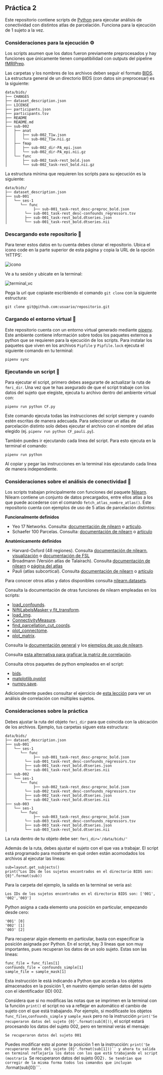 ## Práctica 2

Este repositorio contiene scripts de [Python](https://www.python.org/) para ejecutar análisis de conectividad con distintos atlas de parcelación. Funciona para la ejecución de 1 sujeto a la vez. 

### Consideraciones para la ejecución ⚙
 
Los scripts asumen que los datos fueron previamente preprocesados y hay funciones que únicamente tienen compatibilidad con outputs del pipeline [fMRIPrep](https://fmriprep.org/en/20.1.1/index.html).

Las carpetas y los nombres de los archivos deben seguir el formato [BIDS](https://bids-specification.readthedocs.io/en/stable/). La estructura general de un directorio BIDS (con datos sin preprocesar) es la siguiente:

```
data/bids/
├── CHANGES
├── dataset_description.json
├── LICENSE
├── participants.json
├── participants.tsv
├── README
├── README.md
├── sub-002
│   ├── anat
│   │   ├── sub-002_T1w.json
│   │   └── sub-002_T1w.nii.gz
│   ├── fmap
│   │   ├── sub-002_dir-PA_epi.json
│   │   └── sub-002_dir-PA_epi.nii.gz
│   └── func
│       ├── sub-002_task-rest_bold.json
│       └── sub-002_task-rest_bold.nii.gz
```

La estructura mínima que requieren los scripts para su ejecución es la siguiente:

```
data/bids/
├── dataset_description.json
├── sub-001
│   └── ses-1 
│  	   └── func
│      		 ├── sub-001_task-rest_desc-preproc_bold.json
│		 └── sub-001_task-rest_desc-confounds_regressors.tsv
│		 ├── sub-001_task-rest_bold.dtseries.json
│		 └── sub-001_task-rest_bold.dtseries.nii
```

### Descargando este repositorio 🔽


Para tener estos datos en tu cuenta debes clonar el repositorio. Ubica el icono code en la parte superior de esta página y copia la URL de la opción ‘HTTPS’. 

![icono](https://docs.github.com/assets/cb-36330/images/help/repository/https-url-clone.png)

Ve a tu sesión y ubicate en la terminal:

![terminal_vc](https://i.stack.imgur.com/bTPA1.jpg)

Pega la url que copiaste escribiendo el comando ```git clone``` con la siguiente estructura:

```
git clone git@github.com:usuario/repositorio.git
```
### Cargando el entorno virtual 📂

Este repositorio cuenta con un entorno virtual generado mediante [pipenv](https://pipenv-es.readthedocs.io/es/latest/). Este ambiente contiene información sobre todos los paquetes externos a  python que se requieren para la ejecución de los scripts. Para instalar los paquetes que viven en los archivos ```Pipfile``` y ```Pipfile.lock``` ejecuta el siguiente comando en tu terminal:

```
pipenv sync
```

### Ejecutando un script 📑

Para ejecutar el script, primero debes asegurarte de actualizar la ruta de ```fmri_dir```. Una vez que te has asegurado de que el script trabaje con los datos del sujeto que elegiste, ejecuta tu archivo dentro del ambiente virtual con:

```
pipenv run python CF.py
```
Este comando ejecuta todas las instrucciones del script siempre y cuando estén escritas de manera adecuada. Para seleccionar un atlas de parcelación distinto solo debes ejecutar el archivo con el nombre del atlas elegido (ej. ```pipenv run python CF_pauli.py```).

También puedes ir ejecutando cada línea del script. Para esto ejecuta en la terminal el comando:

```
pipenv run python
```
Al copiar y pegar las instrucciones en la terminal irás ejecutando cada línea de manera independiente. 

### Consideraciones sobre el análisis de conectividad 🧠

Los scripts trabajan principalmente con funciones del paquete [Nilearn](https://nilearn.github.io/stable/index.html). Nilearn contiene un conjunto de datos precargados, entre ellos atlas a los que puede accederse con el comando ```fetch_atlas_nombre_atlas()```. Este repositorio cuenta con ejemplos de uso de 5 atlas de parcelación distintos:

**Funcionalmente definidos**
 + Yeo 17 Networks. Consulta: [documentación de nilearn](https://nilearn.github.io/stable/modules/generated/nilearn.datasets.fetch_atlas_yeo_2011.html#nilearn.datasets.fetch_atlas_yeo_2011) o [articulo](https://journals.physiology.org/doi/full/10.1152/jn.00338.2011).
 + Schaefer 100 Parcelas. Consulta: [documentación de nilearn](https://nilearn.github.io/stable/modules/generated/nilearn.datasets.fetch_atlas_schaefer_2018.html#nilearn.datasets.fetch_atlas_schaefer_2018) o [articulo](https://academic.oup.com/cercor/article/28/9/3095/3978804?login=false)

**Anatómicamente definidos**
 + Harvard-Oxford (48 regiones). Consulta [documentación de nilearn](https://nilearn.github.io/stable/modules/generated/nilearn.datasets.fetch_atlas_harvard_oxford.html#nilearn.datasets.fetch_atlas_harvard_oxford), [visualización](https://neurovault.org/collections/262/) o [documentación de FSL](https://fsl.fmrib.ox.ac.uk/fsl/fslwiki/Atlases)
 + Broadmann (Versión atlas de Talairach).  Consulta [documentación de nilearn](https://nilearn.github.io/stable/modules/generated/nilearn.datasets.fetch_atlas_talairach.html#nilearn.datasets.fetch_atlas_talairach) o [página del atlas](http://talairach.org/about.html#Labels)
 + Pauli (atlas subcortical). Consulta [documentación de nilearn](https://nilearn.github.io/stable/modules/generated/nilearn.datasets.fetch_atlas_pauli_2017.html#nilearn.datasets.fetch_atlas_pauli_2017) o [artículo](https://www.nature.com/articles/sdata201863)

Para conocer otros atlas y datos disponibles consulta [nilearn.datasets](https://nilearn.github.io/stable/modules/reference.html#module-nilearn.datasets).

Consulta la documentación de otras funciones de nilearn empleadas en los scripts:
* [load_confounds](https://nilearn.github.io/stable/modules/generated/nilearn.interfaces.fmriprep.load_confounds.html#nilearn.interfaces.fmriprep.load_confounds).
* [NiftiLabelsMasker y fit_transform](https://nilearn.github.io/stable/modules/generated/nilearn.maskers.NiftiLabelsMasker.html#nilearn.maskers.NiftiLabelsMasker).
* [load_img](https://nilearn.github.io/stable/modules/generated/nilearn.image.load_img.html#nilearn.image.load_img).
* [ConnectivityMeasure](https://nilearn.github.io/stable/modules/generated/nilearn.connectome.ConnectivityMeasure.html#nilearn.connectome.ConnectivityMeasure).
* [find_parcellation_cut_coords](https://nilearn.github.io/stable/modules/generated/nilearn.plotting.find_parcellation_cut_coords.html#nilearn.plotting.find_parcellation_cut_coords).
* [plot_connectome](https://nilearn.github.io/stable/modules/generated/nilearn.plotting.plot_connectome.html#nilearn.plotting.plot_connectome).
* [plot_matrix](https://nilearn.github.io/stable/modules/generated/nilearn.plotting.plot_matrix.html#nilearn.plotting.plot_matrix).

Consulta la [documentación general](https://nilearn.github.io/stable/user_guide.html) y los [ejemplos de uso de nilearn](https://nilearn.github.io/stable/auto_examples/index.html).

Consulta [esta alternativa para graficar la matriz de correlación](https://brainiak.org/tutorials/08-connectivity/). 

Consulta otros paquetes de python empleados en el script:
* [bids](https://bids-standard.github.io/pybids/generated/bids.layout.BIDSLayout.html?highlight=bidslayout#bids.layout.BIDSLayout). 
* [matplotlib.pyplot](https://matplotlib.org/stable/api/_as_gen/matplotlib.pyplot.savefig.html)
* [numpy.save](https://numpy.org/doc/stable/reference/generated/numpy.save.html).

Adicionalmente puedes consultar el ejercicio de [esta lección](https://carpentries-incubator.github.io/SDC-BIDS-fMRI/07-functional-connectivity-analysis/index.html) para ver un análisis de correlación con múltiples sujetos. 

### Consideraciones sobre la práctica
Debes ajustar la ruta del objeto ```fmri_dir``` para que coincida con la ubicación de los archivos. Ejemplo, tus carpetas siguen esta estructura:

```
data/bids/
├── dataset_description.json
├── sub-001
│   └── ses-1 
│  	   └── func
│      		 ├── sub-001_task-rest_desc-preproc_bold.json
│		 └── sub-001_task-rest_desc-confounds_regressors.tsv
│		 ├── sub-001_task-rest_bold.dtseries.json
│		 └── sub-001_task-rest_bold.dtseries.nii
├── sub-002
│   └── ses-1 
│  	   └── func
│      		 ├── sub-002_task-rest_desc-preproc_bold.json
│		 └── sub-002_task-rest_desc-confounds_regressors.tsv
│		 ├── sub-002_task-rest_bold.dtseries.json
│		 └── sub-002_task-rest_bold.dtseries.nii
├── sub-003
│   └── ses-1 
│  	   └── func
│      		 ├── sub-003_task-rest_desc-preproc_bold.json
│		 └── sub-003_task-rest_desc-confounds_regressors.tsv
│		 ├── sub-003_task-rest_bold.dtseries.json
│		 └── sub-003_task-rest_bold.dtseries.nii

```
La ruta dentro de tu objeto debe ser: ```fmri_dir='/data/bids/'```

Además de la ruta, debes ajustar el sujeto con el que vas a trabajar. El script está programado para mostrarte en qué orden están acomodados los archivos al ejecutar las líneas:
```
sub=layout.get_subjects()
print("Los IDs de los sujetos encontrados en el directorio BIDS son: {0}".format(sub)) 
```
Para la carpeta del ejemplo, la salida en la terminal se vería así:

```
Los IDs de los sujetos encontrados en el directorio BIDS son: ['001', '002','003']
```
Python asigna a cada elemento una posición en particular, empezando desde cero:

```
'001' [0]
'002' [1]
'003' [2]
```
Para recuperar algún elemento en particular, basta con especificar la posición asignada por Python. En el script, hay 3 líneas que son muy importantes, pues recuperan los datos de un solo sujeto. Estas son las líneas:
```
func_file = func_files[1]
confounds_file = confounds_simple[1]
sample_file = sample_mask[1]
```
Esta instrucción le está indicando a Python que acceda a los objetos almacenados en la posición 1, en nuestro ejemplo serían datos del sujeto con el identificador (ID) 002. 

Considera que si no modificas las notas que se imprimen en la terminal con la función ```print()``` el script no va a reflejar en automático el cambio de sujeto con el que está trabajando. Por ejemplo, si modificaste los objetos ```func_files```,```confounds_simple``` y ```sample_mask``` pero no la instrucción ```print('Se recuperaron datos del sujeto {0}'.format(sub[0]))```, el script estará procesando los datos del sujeto 002, pero en terminal verás el mensaje:
```
Se recuperaron datos del sujeto 001
```
Puedes modificar esto al poner la posición 1 en la instrucción: ```print('Se recuperaron datos del sujeto {0}'.format(sub[1]))`` y ahora tu salida en terminal reflejaría los datos con los que está trabajando el script (mostraría ```Se recuperaron datos del sujeto 002```). Se tendrían que corregir de la misma forma todos los comandos que incluyan ```.format(sub[0])```.


